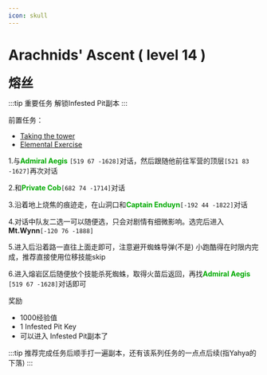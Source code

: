 ```yaml
---
icon: skull
---
```


# Arachnids' Ascent ( level 14 )
<span style="font-size: 25px;">**熔丝**</span>

:::tip 重要任务
解锁Infested Pit副本
:::

前置任务：
+ [Taking the tower](/quests/lvl1-10/level%208%20-%20Taking%20the%20tower.html)
+ [Elemental Exercise](/quests/lvl11-20/level%2011%20-%20Elemental%20Exercise.html)

1.与<font color=00AA00>**Admiral Aegis**</font> `[519 67 -1628]`对话，然后跟随他前往军营的顶层`[521 83 -1627]`再次对话

2.和<font color=00AA00>**Private Cob**</font>`[682 74 -1714]`对话

3.沿着地上烧焦的痕迹走，在山洞口和<font color=00AA00>**Captain Enduyn**</font>`[-192 44 -1822]`对话

4.对话中队友二选一可以随便选，只会对剧情有细微影响。选完后进入**Mt.Wynn**`[-120 76 -1888]`

5.进入后沿着路一直往上面走即可，注意避开蜘蛛导弹(不是)
小跑酷得在时限内完成，推荐直接使用位移技能skip

6.进入熔岩区后随便放个技能杀死蜘蛛，取得火苗后返回，再找<font color=00AA00>**Admiral Aegis**</font> `[519 67 -1628]`对话即可

奖励
+ 1000经验值 
+ 1 Infested Pit Key
+ 可以进入 Infested Pit副本了

:::tip
推荐完成任务后顺手打一遍副本，还有该系列任务的一点点后续(指Yahya的下落)
:::